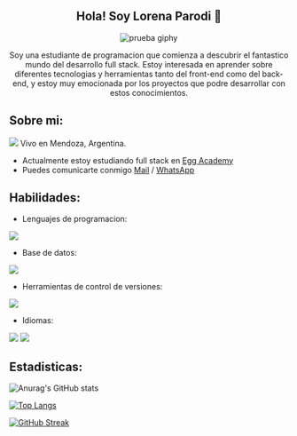 <div id="header" align="center">
  
## Hola! Soy Lorena Parodi 👋

![prueba giphy](https://media.giphy.com/media/TdjQAgDIkRsYm1HUbt/giphy.gif)

Soy una estudiante de programacion que comienza a descubrir el fantastico mundo del desarrollo full stack. Estoy interesada en aprender sobre diferentes tecnologias y herramientas tanto del front-end como del back-end, y estoy muy emocionada por los proyectos que podre desarrollar con estos conocimientos.


 

  </div>

## Sobre mi:

  ![](https://github.com/Lore4444/IMAGENES/blob/main/lugar3.gif) Vivo en Mendoza, Argentina.
  - Actualmente estoy estudiando full stack en [Egg Academy](https://eggcooperation.com/es-ar)
  - Puedes comunicarte conmigo [Mail](lorenaparodi@hotmail.com) / [WhatsApp](5492615754439) 


## Habilidades:

  - Lenguajes de programacion:

  ![](https://github.com/Lore4444/IMAGENES/blob/main/java.jpg)

  - Base de datos:

  ![](https://github.com/Lore4444/IMAGENES/blob/main/icons8-mysql-64.png)

  - Herramientas de control de versiones:
  
  ![](https://github.com/Lore4444/IMAGENES/blob/main/icons8-github-64.jpg)
  
  - Idiomas:
  
  ![](https://img.shields.io/static/v1?label=INGLES&message=Basico&color=ff69b4)
  ![](https://img.shields.io/static/v1?label=JAPONES&message=B1&color=blueviolet)
  
## Estadisticas:
   ![Anurag's GitHub stats](https://github-readme-stats.vercel.app/api?username=Lore4444&show_icons=true&theme=jolly)
  
[![Top Langs](https://github-readme-stats.vercel.app/api/top-langs/?username=Lore4444&layout=compact)](https://github.com/anuraghazra/github-readme-stats)
  
  [![GitHub Streak](https://streak-stats.demolab.com/?user=Lore4444&theme=ambient-gradient)](https://git.io/streak-stats)
  
<!--
**Lore4444/Lore4444** is a ✨ _special_ ✨ repository because its `README.md` (this file) appears on your GitHub profile.

Here are some ideas to get you started:

- 🔭 I’m currently working on ...
- 🌱 I’m currently learning ...
- 👯 I’m looking to collaborate on ...
- 🤔 I’m looking for help with ...
- 💬 Ask me about ...
- 📫 How to reach me: ...
- 😄 Pronouns: ...
- ⚡ Fun fact: ...
-->



